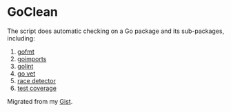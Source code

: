 GoClean
=======

The script does automatic checking on a Go package and its sub-packages, including:

1. [gofmt](http://golang.org/cmd/gofmt/)
2. [goimports](https://github.com/bradfitz/goimports)
3. [golint](https://github.com/golang/lint)
4. [go vet](http://golang.org/cmd/vet)
5. [race detector](http://blog.golang.org/race-detector)
6. [test coverage](http://blog.golang.org/cover)

Migrated from my [Gist](https://gist.github.com/hailiang/0f22736320abe6be71ce).


